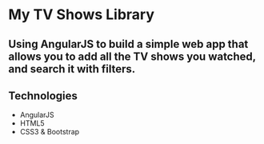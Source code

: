# My TV Shows Library

## Using AngularJS to build a simple web app that allows you to add all the TV shows you watched, and search it with filters.

## Technologies

* AngularJS
* HTML5
* CSS3 & Bootstrap